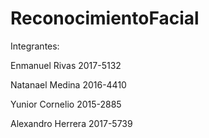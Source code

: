 # ReconocimientoFacial

Integrantes:


Enmanuel Rivas 2017-5132


Natanael Medina 2016-4410


Yunior Cornelio 2015-2885


Alexandro Herrera 2017-5739
